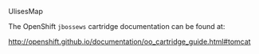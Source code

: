 UlisesMap

The OpenShift `jbossews` cartridge documentation can be found at:

http://openshift.github.io/documentation/oo_cartridge_guide.html#tomcat
